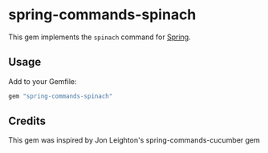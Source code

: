 # spring-commands-spinach

This gem implements the `spinach` command for
[Spring](https://github.com/jonleighton/spring).

## Usage

Add to your Gemfile:

``` ruby
gem "spring-commands-spinach"
```

## Credits

This gem was inspired by Jon Leighton's spring-commands-cucumber gem
